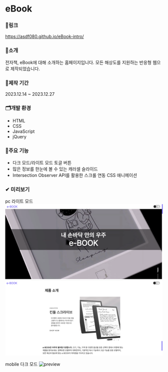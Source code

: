 # eBook

### 🔗링크
https://asdf080.github.io/eBook-intro/

### 🔎소개
전자책, eBook에 대해 소개하는 홈페이지입니다. 
모든 해상도를 지원하는 반응형 웹으로 제작되었습니다.

### 📅제작 기간
2023.12.14 ~ 2023.12.27

### 🗂개발 환경
- HTML
- CSS
- JavaScript
- jQuery

### 🎈주요 기능
- 다크 모드/라이트 모드 토글 버튼
- 많은 정보를 한눈에 볼 수 있는 캐러셀 슬라이드
- Intersection Observer API를 활용한 스크롤 연동 CSS 애니메이션

### ✔ 미리보기
pc 라이트 모드
![preview](./images/preview1.png)
![preview](./images/preview2.png)

mobile 다크 모드
![preview](./images/preview3.png)
